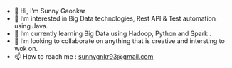 - 👋 Hi, I’m Sunny Gaonkar
- 👀 I’m interested in Big Data technologies, Rest API & Test automation using Java.
- 🌱 I’m currently learning Big Data using Hadoop, Python and Spark .
- 💞️ I’m looking to collaborate on anything that is creative and intersting to wok on.
- 📫 How to reach me : sunnygnkr93@gmail.com

<!---
sunnygnkr/sunnygnkr is a ✨ special ✨ repository because its `README.md` (this file) appears on your GitHub profile.
You can click the Preview link to take a look at your changes.
--->
